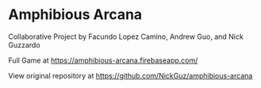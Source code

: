 # Amphibious Arcana

Collaborative Project by Facundo Lopez Camino, Andrew Guo, and Nick Guzzardo

Full Game at https://amphibious-arcana.firebaseapp.com/

View original repository at https://github.com/NickGuz/amphibious-arcana
